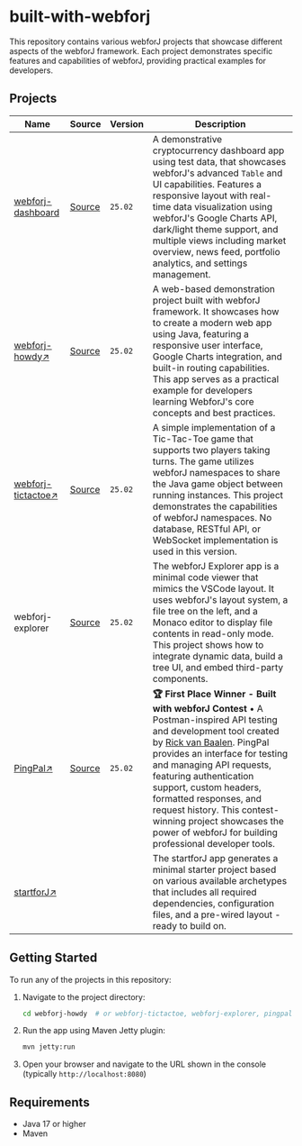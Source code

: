 # built-with-webforj

This repository contains various webforJ projects that showcase different aspects of the webforJ framework. Each project demonstrates specific features and capabilities of webforJ, providing practical examples for developers.

## Projects

Name | Source | Version | Description
--- | --- | --- | ---
[webforj-dashboard](https://docs.webforj.com/dashboard) | [Source](https://github.com/webforj/built-with-webforj/tree/main/webforj-dashboard) | `25.02` | A demonstrative cryptocurrency dashboard app using test data, that showcases webforJ's advanced `Table` and UI capabilities. Features a responsive layout with real-time data visualization using webforJ's Google Charts API, dark/light theme support, and multiple views including market overview, news feed, portfolio analytics, and settings management.
[webforj-howdy↗️](https://docs.webforj.com/howdy/you) | [Source](https://github.com/webforj/built-with-webforj/tree/main/webforj-howdy) | `25.02` | A web-based demonstration project built with webforJ framework. It showcases how to create a modern web app using Java, featuring a responsive user interface, Google Charts integration, and built-in routing capabilities. This app serves as a practical example for developers learning WebforJ's core concepts and best practices.
[webforj-tictactoe↗️](https://docs.webforj.com/tictactoe/) | [Source](https://github.com/webforj/built-with-webforj/tree/main/webforj-tictactoe) | `25.02` | A simple implementation of a Tic-Tac-Toe game that supports two players taking turns. The game utilizes webforJ namespaces to share the Java game object between running instances. This project demonstrates the capabilities of webforJ namespaces. No database, RESTful API, or WebSocket implementation is used in this version.
webforj-explorer | [Source](https://github.com/webforj/built-with-webforj/tree/main/webforj-explorer) | `25.02` | The webforJ Explorer app is a minimal code viewer that mimics the VSCode layout. It uses webforJ's layout system, a file tree on the left, and a Monaco editor to display file contents in read-only mode. This project shows how to integrate dynamic data, build a tree UI, and embed third-party components.
[PingPal↗️](https://www.pingpal.dev/) | [Source](https://github.com/webforj/built-with-webforj/tree/main/pingpal) | `25.02` | **🏆 First Place Winner - Built with webforJ Contest** • A Postman-inspired API testing and development tool created by [Rick van Baalen](https://www.linkedin.com/in/rickvanbaalen/). PingPal provides an interface for testing and managing API requests, featuring authentication support, custom headers, formatted responses, and request history. This contest-winning project showcases the power of webforJ for building professional developer tools.
[startforJ↗️](https://docs.webforj.com/startforj/) | | | The startforJ app generates a minimal starter project based on various available archetypes that includes all required dependencies, configuration files, and a pre-wired layout - ready to build on.

## Getting Started

To run any of the projects in this repository:

1. Navigate to the project directory:

   ```bash
   cd webforj-howdy  # or webforj-tictactoe, webforj-explorer, pingpal
   ```

2. Run the app using Maven Jetty plugin:

   ```bash
   mvn jetty:run
   ```

3. Open your browser and navigate to the URL shown in the console (typically `http://localhost:8080`)

## Requirements

- Java 17 or higher
- Maven
